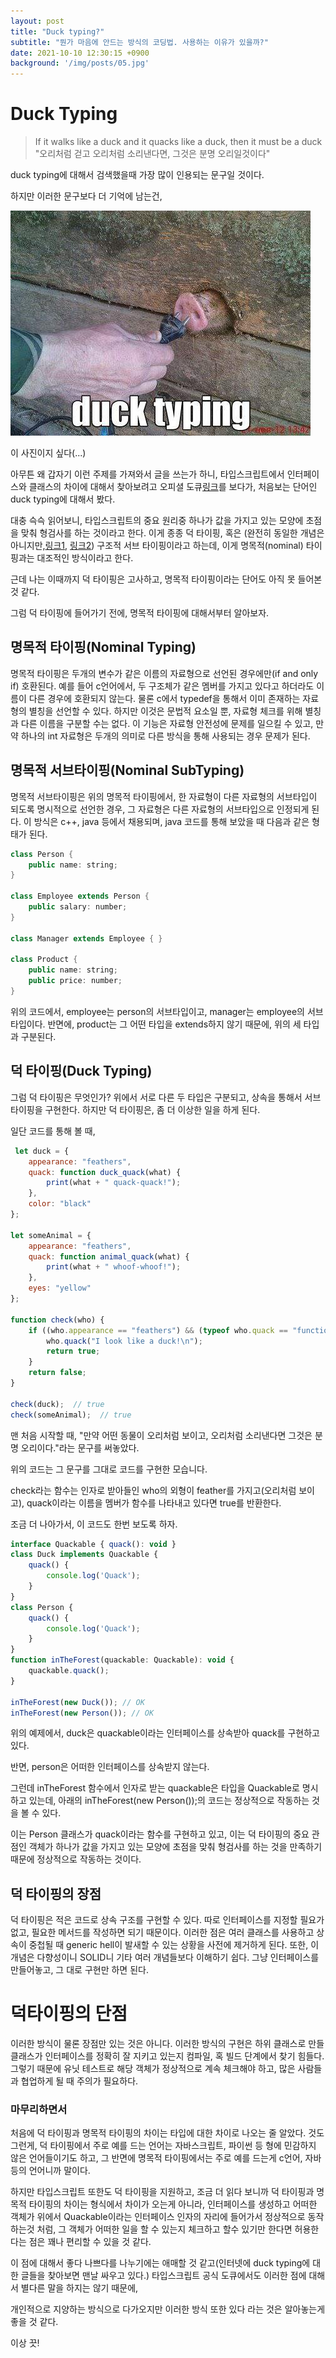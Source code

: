 ```yaml
---
layout: post
title: "Duck typing?"
subtitle: "뭔가 마음에 안드는 방식의 코딩법. 사용하는 이유가 있을까?"
date: 2021-10-10 12:30:15 +0900
background: '/img/posts/05.jpg'
---
```



# Duck Typing

> If it walks like a duck and it quacks like a duck, then it must be a duck<br>
"오리처럼 걷고 오리처럼 소리낸다면, 그것은 분명 오리일것이다"

duck typing에 대해서 검색했을때 가장 많이 인용되는 문구일 것이다.

하지만 이러한 문구보다 더 기억에 남는건, 

![duck](/img/posts/21_10_8/pig.jpg)


이 사진이지 싶다(...)

아무튼 왜 갑자기 이런 주제를 가져와서 글을 쓰는가 하니, 타입스크립트에서 인터페이스와 클래스의 차이에 대해서 찾아보려고 오피셜 도큐[링크](https://www.typescriptlang.org/docs/handbook/interfaces.html)를 보다가, 처음보는 단어인 duck typing에 대해서 봤다.


대충 슥슥 읽어보니, 타입스크립트의 중요 원리중 하나가 값을 가지고 있는 모양에 초점을 맞춰 형검사를 하는 것이라고 한다. 이게 종종 덕 타이핑, 혹은 (완전히 동일한 개념은 아니지만,[링크1](https://wiki.c2.com/?DuckTyping), [링크2](https://wiki.c2.com/?DuckTyping)) 구조적 서브 타이핑이라고 하는데, 이게 명목적(nominal) 타이핑과는 대조적인 방식이라고 한다.

근데 나는 이때까지 덕 타이핑은 고사하고, 명목적 타이핑이라는 단어도 아직 못 들어본것 같다.

그럼 덕 타이핑에 들어가기 전에, 명목적 타이핑에 대해서부터 알아보자.



## 명목적 타이핑(Nominal Typing)
명목적 타이핑은 두개의 변수가 같은 이름의 자료형으로 선언된 경우에만(if and only if) 호환된다.
예를 들어 c언어에서, 두 구조체가 같은 멤버를 가지고 있다고 하더라도 이름이 다른 경우에 호환되지 않는다.
물론 c에서 typedef을 통해서 이미 존재하는 자료형의 별칭을 선언할 수 있다. 하지만 이것은 문법적 요소일 뿐, 자료형 체크를 위해 별칭과 다른 이름을 구분할 수는 없다. 이 기능은 자료형 안전성에 문제를 일으킬 수 있고, 만약 하나의 int 자료형은 두개의 의미로 다른 방식을 통해 사용되는 경우 문제가 된다.


## 명목적 서브타이핑(Nominal SubTyping)
명목적 서브타이핑은 위의 명목적 타이핑에서, 한 자료형이 다른 자료형의 서브타입이 되도록 명시적으로 선언한 경우, 그 자료형은 다른 자료형의 서브타입으로 인정되게 된다. 이 방식은 c++, java 등에서 채용되며, java 코드를 통해 보았을 때 다음과 같은 형태가 된다.

``` java
class Person {
    public name: string;
}

class Employee extends Person {
    public salary: number;
}

class Manager extends Employee { }

class Product {
    public name: string;
    public price: number;
}
```
위의 코드에서, employee는 person의 서브타입이고, manager는 employee의 서브타입이다.
반면에, product는 그 어떤 타입을 extends하지 않기 때문에, 위의 세 타입과 구분된다.


## 덕 타이핑(Duck Typing)
그럼 덕 타이핑은 무엇인가? 
위에서 서로 다른 두 타입은 구분되고, 상속을 통해서 서브타이핑을 구현한다. 
하지만 덕 타이핑은, 좀 더 이상한 일을 하게 된다.

일단 코드를 통해 볼 때, 

``` javascript
 let duck = {  
    appearance: "feathers",  
    quack: function duck_quack(what) {  
        print(what + " quack-quack!");  
    },  
    color: "black"  
};

let someAnimal = {  
    appearance: "feathers",  
    quack: function animal_quack(what) {  
        print(what + " whoof-whoof!");  
    },  
    eyes: "yellow"  
};  

function check(who) {  
    if ((who.appearance == "feathers") && (typeof who.quack == "function")) {  
        who.quack("I look like a duck!\n");  
        return true;  
    }  
    return false;  
}  

check(duck);  // true
check(someAnimal);  // true
```

맨 처음 시작할 때, "만약 어떤 동물이 오리처럼 보이고, 오리처럼 소리낸다면 그것은 분명 오리이다."라는 문구를 써놓았다.

위의 코드는 그 문구를 그대로 코드를 구현한 모습니다.

check라는 함수는 인자로 받아들인 who의 외형이 feather를 가지고(오리처럼 보이고), quack이라는 이름을 멤버가 함수를 나타내고 있다면 true를 반환한다.

조금 더 나아가서, 이 코드도 한번 보도록  하자.


``` javascript
interface Quackable { quack(): void } 
class Duck implements Quackable { 
	quack() { 
		console.log('Quack'); 
	} 
} 
class Person { 
	quack() { 
		console.log('Quack'); 
	} 
} 
function inTheForest(quackable: Quackable): void { 
	quackable.quack(); 
}
	
inTheForest(new Duck()); // OK 
inTheForest(new Person()); // OK

```


위의 예제에서, duck은 quackable이라는 인터페이스를 상속받아 quack를 구현하고 있다.

반면, person은 어떠한 인터페이스를 상속받지 않는다.

그런데 inTheForest 함수에서 인자로 받는 quackable은 타입을 Quackable로 명시하고 있는데, 아래의 inTheForest(new Person());의 코드는 정상적으로 작동하는 것을 볼 수 있다.

이는 Person 클래스가 quack이라는 함수를 구현하고 있고, 이는 덕 타이핑의 중요 관점인 객체가 하나가 값을 가지고 있는 모양에 초점을 맞춰 형검사를 하는 것을 만족하기 때문에 정상적으로 작동하는 것이다.


## 덕 타이핑의 장점
덕 타이핑은 적은 코드로 상속 구조를 구현할 수 있다. 따로 인터페이스를 지정할 필요가 없고, 필요한 메서드를 작성하면 되기 때문이다. 이러한 점은 여러 클래스를 사용하고 상속이 중첩될 때 generic hell이 발새할 수 있는 상황을 사전에 제거하게 된다. 또한, 이 개념은 다향성이니 SOLID니 기타 여러 개념들보다 이해하기 쉽다. 그냥 인터페이스를 만들어놓고, 그 대로 구현만 하면 된다.


# 덕타이핑의 단점
이러한 방식이 물론 장점만 있는 것은 아니다. 이러한 방식의 구현은 하위 클래스로 만들 클래스가 인터페이스를 정확히 잘 지키고 있는지 컴파일, 혹 빌드 단계에서 찾기 힘들다. 그렇기 때문에 유닛 테스트로 해당 객체가 정상적으로 계속 체크해야 하고, 많은 사람들과 협업하게 될 때 주의가 필요하다.



### 마무리하면서
처음에 덕 타이핑과 명목적 타이핑의 차이는 타입에 대한 차이로 나오는 줄 알았다. 것도 그런게, 덕 타이핑에서 주로 예를 드는 언어는 자바스크립트, 파이썬 등 형에 민감하지 않은 언어들이기도 하고, 그 반면에 명목적 타이핑에서는 주로 예를 드는게 c언어, 자바 등의 언어니까 말이다.


하지만 타입스크립트 또한도 덕 타이핑을 지원하고, 조금 더 읽다 보니까 덕 타이핑과 명목적 타이핑의 차이는 형식에서 차이가 오는게 아니라, 인터페이스를 생성하고 어떠한 객체가 위에서 Quackable이라는 인터페이스 인자의 자리에 들어가서 정상적으로 동작하는것 처럼, 그 객체가 어떠한 일을 할 수 있는지 체크하고 할수 있기만 한다면 허용한다는 점은 꽤나 편리할 수 있을 것 같다.

이 점에 대해서 좋다 나쁘다를 나누기에는 애매할 것 같고(인터넷에 duck typing에 대한 글들을 찾아보면 맨날 싸우고 있다.) 타입스크립트 공식 도큐에서도 이러한 점에 대해서 별다른 말을 하지는 않기 때문에, 

개인적으로 지양하는 방식으로 다가오지만 이러한 방식 또한 있다 라는 것은 알아놓는게 좋을 것 같다.

이상 끗!
